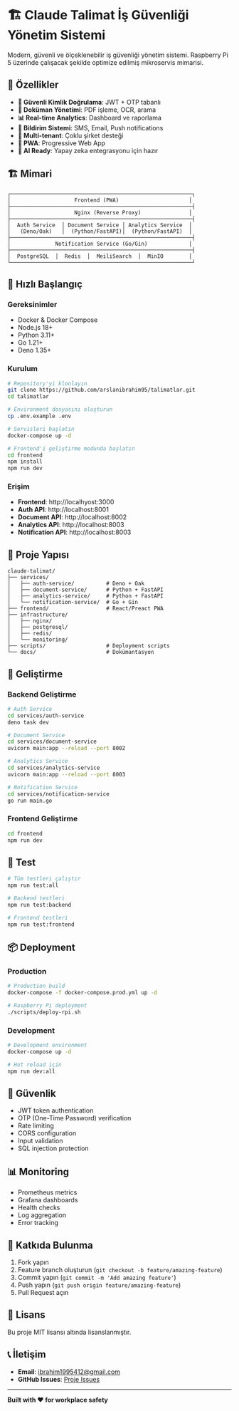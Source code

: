 # 🏗️ Claude Talimat İş Güvenliği Yönetim Sistemi

Modern, güvenli ve ölçeklenebilir iş güvenliği yönetim sistemi. Raspberry Pi 5 üzerinde çalışacak şekilde optimize edilmiş mikroservis mimarisi.

## 🎯 Özellikler

- **🔐 Güvenli Kimlik Doğrulama**: JWT + OTP tabanlı
- **📄 Doküman Yönetimi**: PDF işleme, OCR, arama
- **📊 Real-time Analytics**: Dashboard ve raporlama
- **🔔 Bildirim Sistemi**: SMS, Email, Push notifications
- **🏢 Multi-tenant**: Çoklu şirket desteği
- **📱 PWA**: Progressive Web App
- **🤖 AI Ready**: Yapay zeka entegrasyonu için hazır

## 🏗️ Mimari

```
┌─────────────────────────────────────────────────────────┐
│                    Frontend (PWA)                      │
├─────────────────────────────────────────────────────────┤
│                    Nginx (Reverse Proxy)               │
├─────────────────────────────────────────────────────────┤
│  Auth Service  │ Document Service │ Analytics Service  │
│   (Deno/Oak)   │  (Python/FastAPI)│  (Python/FastAPI)  │
├─────────────────────────────────────────────────────────┤
│              Notification Service (Go/Gin)             │
├─────────────────────────────────────────────────────────┤
│  PostgreSQL  │  Redis  │  MeiliSearch  │  MinIO        │
└─────────────────────────────────────────────────────────┘
```

## 🚀 Hızlı Başlangıç

### Gereksinimler
- Docker & Docker Compose
- Node.js 18+
- Python 3.11+
- Go 1.21+
- Deno 1.35+

### Kurulum

```bash
# Repository'yi klonlayın
git clone https://github.com/arslanibrahim95/talimatlar.git
cd talimatlar

# Environment dosyasını oluşturun
cp .env.example .env

# Servisleri başlatın
docker-compose up -d

# Frontend'i geliştirme modunda başlatın
cd frontend
npm install
npm run dev
```

### Erişim
- **Frontend**: http://localhyost:3000
- **Auth API**: http://localhost:8001
- **Document API**: http://localhost:8002
- **Analytics API**: http://localhost:8003
- **Notification API**: http://localhost:8003

## 📁 Proje Yapısı

```
claude-talimat/
├── services/
│   ├── auth-service/          # Deno + Oak
│   ├── document-service/      # Python + FastAPI
│   ├── analytics-service/     # Python + FastAPI
│   └── notification-service/  # Go + Gin
├── frontend/                  # React/Preact PWA
├── infrastructure/
│   ├── nginx/
│   ├── postgresql/
│   ├── redis/
│   └── monitoring/
├── scripts/                   # Deployment scripts
└── docs/                      # Dokümantasyon
```

## 🔧 Geliştirme

### Backend Geliştirme
```bash
# Auth Service
cd services/auth-service
deno task dev

# Document Service
cd services/document-service
uvicorn main:app --reload --port 8002

# Analytics Service
cd services/analytics-service
uvicorn main:app --reload --port 8003

# Notification Service
cd services/notification-service
go run main.go
```

### Frontend Geliştirme
```bash
cd frontend
npm run dev
```

## 🧪 Test

```bash
# Tüm testleri çalıştır
npm run test:all

# Backend testleri
npm run test:backend

# Frontend testleri
npm run test:frontend
```

## 📦 Deployment

### Production
```bash
# Production build
docker-compose -f docker-compose.prod.yml up -d

# Raspberry Pi deployment
./scripts/deploy-rpi.sh
```

### Development
```bash
# Development environment
docker-compose up -d

# Hot reload için
npm run dev:all
```

## 🔐 Güvenlik

- JWT token authentication
- OTP (One-Time Password) verification
- Rate limiting
- CORS configuration
- Input validation
- SQL injection protection

## 📊 Monitoring

- Prometheus metrics
- Grafana dashboards
- Health checks
- Log aggregation
- Error tracking

## 🤝 Katkıda Bulunma

1. Fork yapın
2. Feature branch oluşturun (`git checkout -b feature/amazing-feature`)
3. Commit yapın (`git commit -m 'Add amazing feature'`)
4. Push yapın (`git push origin feature/amazing-feature`)
5. Pull Request açın

## 📄 Lisans

Bu proje MIT lisansı altında lisanslanmıştır.

## 📞 İletişim

- **Email**: ibrahim1995412@gmail.com
- **GitHub Issues**: [Proje Issues](https://github.com/arslanibrahim95/talimatlar/issues)

---

**Built with ❤️ for workplace safety**
